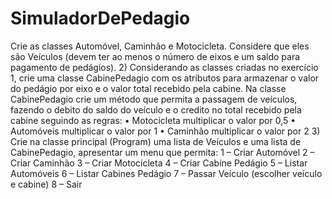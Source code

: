 # SimuladorDePedagio
Crie as classes Automóvel, Caminhão e Motocicleta. Considere que eles são Veículos (devem ter ao menos o número de eixos e um saldo para pagamento de pedágios). 2) Considerando as classes criadas no exercício 1, crie uma classe CabinePedagio com os atributos para armazenar o valor do pedágio por eixo e o valor total recebido pela cabine. Na classe CabinePedagio crie um método que permita a passagem de veículos, fazendo o debito do saldo do veículo e o credito no total recebido pela cabine seguindo as regras: • Motocicleta multiplicar o valor por 0,5 • Automóveis multiplicar o valor por 1 • Caminhão multiplicar o valor por 2 3) Crie na classe principal (Program) uma lista de Veículos e uma lista de CabinePedagio, apresentar um menu que permita: 1 – Criar Automóvel 2 – Criar Caminhão 3 – Criar Motocicleta 4 – Criar Cabine Pedágio 5 – Listar Automóveis 6 – Listar Cabines Pedágio 7 – Passar Veículo (escolher veículo e cabine) 8 – Sair
